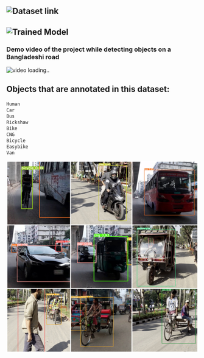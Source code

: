 ## ![Dataset link](https://drive.google.com/file/d/1cgQz8YddQ3FGqpG46hppfyj--_pepBMw/view?usp=sharing)
## ![Trained Model](https://github.com/MahediKamal/ANNA-A-Deep-Learning-Based-Dataset-in-Heterogenous-Traffic-for-Autonomous-Vehicles/blob/f550bbf0147270b9e6a2f5fdd6652feed7688562/trained%20model/best_multiple_object(v2).pt)
### Demo video of the project while detecting objects on a Bangladeshi road
![video loading..](https://github.com/MahediKamal/ANNA-A-Deep-Learning-Based-Dataset-in-Heterogenous-Traffic-for-Autonomous-Vehicles/blob/dbc5fc81ab636f93ed6166a4907f597451385d66/readme%20res/__GIF.gif)
## Objects that are annotated in this dataset:


    Human
    Car
    Bus
    Rickshaw
    Bike
    CNG
    Bicycle
    Easybike
    Van
 
![..](https://github.com/MahediKamal/ANNA-A-Deep-Learning-Based-Dataset-in-Heterogenous-Traffic-for-Autonomous-Vehicles/blob/f550bbf0147270b9e6a2f5fdd6652feed7688562/readme%20res/sys-collage4.jpg)
